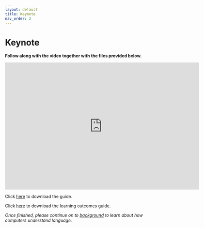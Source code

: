 ```yaml
---
layout: default
title: Keynote
nav_order: 2
---
```


# Keynote
**Follow along with the video together with the files provided below.**

<iframe height="420" width="640" allowfullscreen frameborder=0 src="https://echo360.ca/media/7e76e82d-0a61-4495-9a12-93b73fcc7e61/public?autoplay=false&automute=false"></iframe>

Click [here](https://github.com/scds/building-feminist-data/blob/main/assets/data/Feminist_Data_Keynote.docx?raw=true) to download the guide.

Click [here](https://github.com/scds/building-feminist-data/blob/main/assets/data/Sinders_Workshop_Learning_outcomes.docx?raw=true) to download the learning outcomes guide.

*Once finished, please continue on to [background](part-1) to learn about how computers understand language.*
